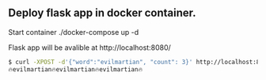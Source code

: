 ## Deploy flask app in docker container.
Start container ./docker-compose up -d

Flask app will be avalible at http://localhost:8080/

```bash
$ curl -XPOST -d'{"word":"evilmartian", "count": 3}' http://localhost:8080
🔥evilmartian🔥evilmartian🔥evilmartian🔥
```
